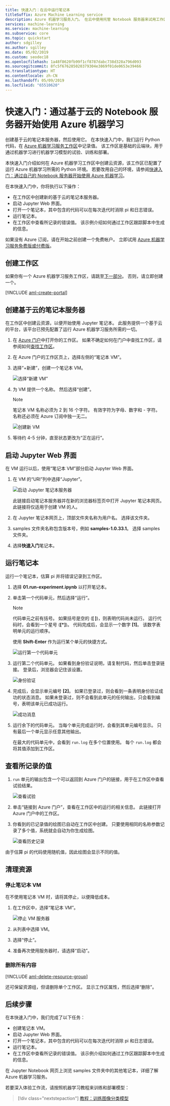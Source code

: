```yaml
---
title: 快速入门：在云中运行笔记本
titleSuffix: Azure Machine Learning service
description: Azure 机器学习服务入门。 在云中使用托管 Notebook 服务器来试用工作区。  该工作区是基础的云端块，用于进行机器学习模型的试验、训练和部署。
services: machine-learning
ms.service: machine-learning
ms.subservice: core
ms.topic: quickstart
author: sdgilley
ms.author: sgilley
ms.date: 05/02/2019
ms.custom: seodec18
ms.openlocfilehash: 1a48f8620fb99f1cf8787dabc738d328a796d093
ms.sourcegitcommit: 8fc5f676285020379304e3869f01de0653e39466
ms.translationtype: HT
ms.contentlocale: zh-CN
ms.lasthandoff: 05/09/2019
ms.locfileid: "65510620"
---
```

# <a name="quickstart-use-a-cloud-based-notebook-server-to-get-started-with-azure-machine-learning"></a>快速入门：通过基于云的 Notebook 服务器开始使用 Azure 机器学习

创建基于云的笔记本服务器，然后使用它。  在本快速入门中，我们运行 Python 代码，在 [Azure 机器学习服务工作区](concept-azure-machine-learning-architecture.md)中记录值。 该工作区是基础的云端块，用于通过机器学习进行机器学习模型的试验、训练和部署。 

本快速入门介绍如何在 Azure 机器学习工作区中创建云资源，该工作区已配置了运行 Azure 机器学习所需的 Python 环境。 若要改用自己的环境，请参阅[快速入门：通过自己的 Notebook 服务器开始使用 Azure 机器学习](quickstart-run-local-notebook.md)。  

在本快速入门中，你将执行以下操作：

* 在工作区中创建新的基于云的笔记本服务器。
* 启动 Jupyter Web 界面。
* 打开一个笔记本，其中包含的代码可以在每次迭代时消除 pi 和日志错误。
* 运行笔记本。
* 在工作区中查看所记录的错误值。 该示例介绍如何通过工作区跟踪脚本中生成的信息。

如果没有 Azure 订阅，请在开始之前创建一个免费帐户。 立即试用 [Azure 机器学习服务免费版或付费版](https://aka.ms/AMLFree)。

## <a name="create-a-workspace"></a>创建工作区

如果你有一个 Azure 机器学习服务工作区，请跳至[下一部分](#create-a-cloud-based-notebook-server)。 否则，请立即创建一个。

[!INCLUDE [aml-create-portal](../../../includes/aml-create-in-portal.md)]

## <a name="create-a-cloud-based-notebook-server"></a>创建基于云的笔记本服务器

 在工作区中创建云资源，以便开始使用 Jupyter 笔记本。 此服务提供一个基于云的平台，该平台已预先配置了运行 Azure 机器学习服务所需的一切。

1. 在 [Azure 门户](https://portal.azure.com/)中打开你的工作区。  如果不确定如何在门户中查找工作区，请参阅如何[查找工作区](how-to-manage-workspace.md#view)。

1. 在 Azure 门户的工作区页上，选择左侧的“笔记本 VM”。

1. 选择“+新建”，创建一个笔记本 VM。

     ![选择“新建 VM”](./media/quickstart-run-cloud-notebook/add-workstation.png)

1. 为 VM 提供一个名称。 然后选择“创建”。

    > [!NOTE]
    > 笔记本 VM 名称必须为 2 到 16 个字符。 有效字符为字母、数字和 - 字符。  名称还必须在 Azure 订阅中独一无二。

    ![创建新 VM](media/quickstart-run-cloud-notebook/create-new-workstation.png)

1. 等待约 4-5 分钟，直至状态更改为“正在运行”。

## <a name="launch-jupyter-web-interface"></a>启动 Jupyter Web 界面

在 VM 运行以后，使用“笔记本 VM”部分启动 Jupyter Web 界面。

1. 在 VM 的“URI”列中选择“Jupyter”。  

    ![启动 Jupyter 笔记本服务器](./media/quickstart-run-cloud-notebook/start-server.png)

    此链接启动笔记本服务器并在新的浏览器标签页中打开 Jupyter 笔记本网页。此链接将仅适用于创建 VM 的人。

1. 在 Jupyter 笔记本网页上，顶部文件夹名称为用户名。  选择该文件夹。

1. samples 文件夹名称包含版本号，例如 **samples-1.0.33.1**。  选择 samples 文件夹。

1. 选择**快速入门**笔记本。

## <a name="run-the-notebook"></a>运行笔记本

运行一个笔记本，估算 pi 并将错误记录到工作区。

1. 选择 **01.run-experiment.ipynb** 以打开笔记本。

1. 单击第一个代码单元，然后选择“运行”。

    > [!NOTE]
    > 代码单元之前有括号。 如果括号是空的 (__[  ]__)，则表明代码尚未运行。 运行代码时，会看到一个星号 (__[*]__)。 代码完成后，会显示一个数字 **[1]**。  该数字表明单元的运行顺序。
    >
    > 使用 **Shift-Enter** 作为运行某个单元的快捷方式。

    ![运行第一个代码单元](media/quickstart-run-cloud-notebook/cell1.png)

1. 运行第二个代码单元。 如果看到身份验证说明，请复制代码，然后单击登录链接。 登录后，浏览器会记住该设置。  

    ![身份验证](media/quickstart-run-cloud-notebook/authenticate.png)

1. 完成后，会显示单元编号 __[2]__。  如果已登录过，则会看到一条表明身份验证成功的状态消息。   如果未登录过，则不会看到此单元的任何输出，只会看到编号，表明该单元已成功运行。

    ![成功消息](media/quickstart-run-cloud-notebook/success.png)

1. 运行余下的代码单元。  当每个单元完成运行时，会看到其单元编号显示。 只有最后一个单元显示任意其他输出。  

    在最大的代码单元中，会看到 `run.log` 在多个位置使用。 每个 `run.log` 都会将其值添加到工作区。

## <a name="view-logged-values"></a>查看所记录的值

1. `run` 单元的输出包含一个可以返回到 Azure 门户的链接，用于在工作区中查看试验结果。

    ![查看试验](./media/quickstart-run-cloud-notebook/view-exp.png)

1. 单击“链接到 Azure 门户”，查看在工作区中的运行的相关信息。  此链接打开 Azure 门户中的工作区。

1. 你看到的已记录值的绘图已自动在工作区中创建。 只要使用相同的名称参数记录了多个值，系统就会自动为你生成绘图。

   ![查看历史记录](./media/quickstart-run-cloud-notebook/web-results.png)

由于估算 pi 的代码使用随机值，因此绘图会显示不同的值。  

## <a name="clean-up-resources"></a>清理资源

### <a name="stop-the-notebook-vm"></a>停止笔记本 VM

在不使用笔记本 VM 时，请将其停止，以便降低成本。  

1. 在工作区中，选择“笔记本 VM”。

   ![停止 VM 服务器](./media/quickstart-run-cloud-notebook/stop-server.png)

1. 从列表中选择 VM。

1. 选择“停止”。

1. 准备再次使用服务器时，请选择“启动”。

### <a name="delete-everything"></a>删除所有内容

[!INCLUDE [aml-delete-resource-group](../../../includes/aml-delete-resource-group.md)]

还可保留资源组，但请删除单个工作区。 显示工作区属性，然后选择“删除”。

## <a name="next-steps"></a>后续步骤

在本快速入门中，我们完成了以下任务：

* 创建笔记本 VM。
* 启动 Jupyter Web 界面。
* 打开一个笔记本，其中包含的代码可以在每次迭代时消除 pi 和日志错误。
* 运行笔记本。
* 在工作区中查看所记录的错误值。  该示例介绍如何通过工作区跟踪脚本中生成的信息。 

在 Jupyter Notebook 网页上浏览 samples 文件夹中的其他笔记本，详细了解 Azure 机器学习服务。

若要深入体验工作流，请按照机器学习教程来训练和部署模型：  

> [!div class="nextstepaction"]
> [教程：训练图像分类模型](tutorial-train-models-with-aml.md)
